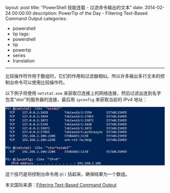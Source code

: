 ﻿layout: post
title: "PowerShell 技能连载 - 过滤命令输出的文本"
date: 2014-02-24 00:00:00
description: PowerTip of the Day - Filtering Text-Based Command Output
categories:
- powershell
- tip
tags:
- powershell
- tip
- powertip
- series
- translation
---
比较操作符作用于数组时，它们的作用和过滤器相似。所以许多输出多行文本的控制台命令可以使用比较操作符。

以下例子将使用 `netstat.exe` 来获取已连接上的网络连接，然后过滤出连到名字包含“stor”的服务器的连接，最后用 `ipconfig` 来获取当前的 IPv4 地址：

![](/img/2014-02-24-filtering-text-based-command-output-001.png)

这个技巧是将控制台命令用 `@()` 括起来，确保结果为一个数组。

<!--more-->
本文国际来源：[Filtering Text-Based Command Output](http://community.idera.com/powershell/powertips/b/tips/posts/filtering-text-based-command-output)
